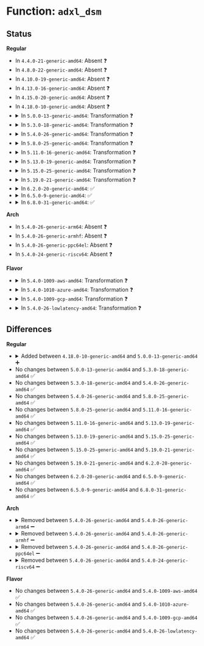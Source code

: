 # Function: <code>adxl_dsm</code>

## Status
<b>Regular</b>
<ul>
<li>
In <code>4.4.0-21-generic-amd64</code>: Absent ❓
</li>
<li>
In <code>4.8.0-22-generic-amd64</code>: Absent ❓
</li>
<li>
In <code>4.10.0-19-generic-amd64</code>: Absent ❓
</li>
<li>
In <code>4.13.0-16-generic-amd64</code>: Absent ❓
</li>
<li>
In <code>4.15.0-20-generic-amd64</code>: Absent ❓
</li>
<li>
In <code>4.18.0-10-generic-amd64</code>: Absent ❓
</li>
<li>
<details>
<summary>In <code>5.0.0-13-generic-amd64</code>: Transformation ❓</summary>

```c
union acpi_object * adxl_dsm(int cmd, union acpi_object * argv)
```

```json
{
  "name": "adxl_dsm",
  "collision_type": "Unique Static",
  "inline_type": "No",
  "funcs": [
    {
      "addr": 0,
      "name": "adxl_dsm",
      "external": false,
      "loc": "drivers/acpi/acpi_adxl.c:39",
      "file": "drivers/acpi/acpi_adxl.c",
      "inline": "seen, unknown",
      "caller_inline": [],
      "caller_func": [
        "drivers/acpi/acpi_adxl.c:adxl_init",
        "drivers/acpi/acpi_adxl.c:adxl_decode"
      ]
    }
  ],
  "symbols": [
    {
      "addr": 18446744071584739360,
      "name": "adxl_dsm",
      "section": ".text",
      "bind": "STB_LOCAL",
      "size": 146
    },
    {
      "addr": 18446744071584739746,
      "name": "adxl_dsm.cold.2",
      "section": ".text",
      "bind": "STB_LOCAL",
      "size": 69
    }
  ]
}
```
</details>
</li>
<li>
<details>
<summary>In <code>5.3.0-18-generic-amd64</code>: Transformation ❓</summary>

```c
union acpi_object * adxl_dsm(int cmd, union acpi_object * argv)
```

```json
{
  "name": "adxl_dsm",
  "collision_type": "Unique Static",
  "inline_type": "No",
  "funcs": [
    {
      "addr": 0,
      "name": "adxl_dsm",
      "external": false,
      "loc": "drivers/acpi/acpi_adxl.c:39",
      "file": "drivers/acpi/acpi_adxl.c",
      "inline": "seen, unknown",
      "caller_inline": [],
      "caller_func": [
        "drivers/acpi/acpi_adxl.c:adxl_init",
        "drivers/acpi/acpi_adxl.c:adxl_decode"
      ]
    }
  ],
  "symbols": [
    {
      "addr": 18446744071584941520,
      "name": "adxl_dsm",
      "section": ".text",
      "bind": "STB_LOCAL",
      "size": 150
    },
    {
      "addr": 18446744071584941899,
      "name": "adxl_dsm.cold",
      "section": ".text",
      "bind": "STB_LOCAL",
      "size": 70
    }
  ]
}
```
</details>
</li>
<li>
<details>
<summary>In <code>5.4.0-26-generic-amd64</code>: Transformation ❓</summary>

```c
union acpi_object * adxl_dsm(int cmd, union acpi_object * argv)
```

```json
{
  "name": "adxl_dsm",
  "collision_type": "Unique Static",
  "inline_type": "No",
  "funcs": [
    {
      "addr": 0,
      "name": "adxl_dsm",
      "external": false,
      "loc": "drivers/acpi/acpi_adxl.c:39",
      "file": "drivers/acpi/acpi_adxl.c",
      "inline": "seen, unknown",
      "caller_inline": [],
      "caller_func": [
        "drivers/acpi/acpi_adxl.c:adxl_init",
        "drivers/acpi/acpi_adxl.c:adxl_decode"
      ]
    }
  ],
  "symbols": [
    {
      "addr": 18446744071585077312,
      "name": "adxl_dsm",
      "section": ".text",
      "bind": "STB_LOCAL",
      "size": 150
    },
    {
      "addr": 18446744071585077691,
      "name": "adxl_dsm.cold",
      "section": ".text",
      "bind": "STB_LOCAL",
      "size": 70
    }
  ]
}
```
</details>
</li>
<li>
<details>
<summary>In <code>5.8.0-25-generic-amd64</code>: Transformation ❓</summary>

```c
union acpi_object * adxl_dsm(int cmd, union acpi_object * argv)
```

```json
{
  "name": "adxl_dsm",
  "collision_type": "Unique Static",
  "inline_type": "No",
  "funcs": [
    {
      "addr": 0,
      "name": "adxl_dsm",
      "external": false,
      "loc": "drivers/acpi/acpi_adxl.c:39",
      "file": "drivers/acpi/acpi_adxl.c",
      "inline": "seen, unknown",
      "caller_inline": [],
      "caller_func": [
        "drivers/acpi/acpi_adxl.c:adxl_init",
        "drivers/acpi/acpi_adxl.c:adxl_decode"
      ]
    }
  ],
  "symbols": [
    {
      "addr": 18446744071585781808,
      "name": "adxl_dsm",
      "section": ".text",
      "bind": "STB_LOCAL",
      "size": 150
    },
    {
      "addr": 18446744071585782203,
      "name": "adxl_dsm.cold",
      "section": ".text",
      "bind": "STB_LOCAL",
      "size": 70
    }
  ]
}
```
</details>
</li>
<li>
<details>
<summary>In <code>5.11.0-16-generic-amd64</code>: Transformation ❓</summary>

```c
union acpi_object * adxl_dsm(int cmd, union acpi_object * argv)
```

```json
{
  "name": "adxl_dsm",
  "collision_type": "Unique Static",
  "inline_type": "No",
  "funcs": [
    {
      "addr": 0,
      "name": "adxl_dsm",
      "external": false,
      "loc": "drivers/acpi/acpi_adxl.c:39",
      "file": "drivers/acpi/acpi_adxl.c",
      "inline": "seen, unknown",
      "caller_inline": [],
      "caller_func": [
        "drivers/acpi/acpi_adxl.c:adxl_init",
        "drivers/acpi/acpi_adxl.c:adxl_decode"
      ]
    }
  ],
  "symbols": [
    {
      "addr": 18446744071585902768,
      "name": "adxl_dsm",
      "section": ".text",
      "bind": "STB_LOCAL",
      "size": 150
    },
    {
      "addr": 18446744071591438209,
      "name": "adxl_dsm.cold",
      "section": ".text",
      "bind": "STB_LOCAL",
      "size": 70
    }
  ]
}
```
</details>
</li>
<li>
<details>
<summary>In <code>5.13.0-19-generic-amd64</code>: Transformation ❓</summary>

```c
union acpi_object * adxl_dsm(int cmd, union acpi_object * argv)
```

```json
{
  "name": "adxl_dsm",
  "collision_type": "Unique Static",
  "inline_type": "No",
  "funcs": [
    {
      "addr": 0,
      "name": "adxl_dsm",
      "external": false,
      "loc": "drivers/acpi/acpi_adxl.c:39",
      "file": "drivers/acpi/acpi_adxl.c",
      "inline": "seen, unknown",
      "caller_inline": [],
      "caller_func": [
        "drivers/acpi/acpi_adxl.c:adxl_init",
        "drivers/acpi/acpi_adxl.c:adxl_decode"
      ]
    }
  ],
  "symbols": [
    {
      "addr": 18446744071585780208,
      "name": "adxl_dsm",
      "section": ".text",
      "bind": "STB_LOCAL",
      "size": 149
    },
    {
      "addr": 18446744071591379328,
      "name": "adxl_dsm.cold",
      "section": ".text",
      "bind": "STB_LOCAL",
      "size": 70
    }
  ]
}
```
</details>
</li>
<li>
<details>
<summary>In <code>5.15.0-25-generic-amd64</code>: Transformation ❓</summary>

```c
union acpi_object * adxl_dsm(int cmd, union acpi_object * argv)
```

```json
{
  "name": "adxl_dsm",
  "collision_type": "Unique Static",
  "inline_type": "No",
  "funcs": [
    {
      "addr": 0,
      "name": "adxl_dsm",
      "external": false,
      "loc": "drivers/acpi/acpi_adxl.c:39",
      "file": "drivers/acpi/acpi_adxl.c",
      "inline": "seen, unknown",
      "caller_inline": [],
      "caller_func": [
        "drivers/acpi/acpi_adxl.c:adxl_init",
        "drivers/acpi/acpi_adxl.c:adxl_decode"
      ]
    }
  ],
  "symbols": [
    {
      "addr": 18446744071586265072,
      "name": "adxl_dsm",
      "section": ".text",
      "bind": "STB_LOCAL",
      "size": 149
    },
    {
      "addr": 18446744071592415300,
      "name": "adxl_dsm.cold",
      "section": ".text",
      "bind": "STB_LOCAL",
      "size": 70
    }
  ]
}
```
</details>
</li>
<li>
<details>
<summary>In <code>5.19.0-21-generic-amd64</code>: Transformation ❓</summary>

```c
union acpi_object * adxl_dsm(int cmd, union acpi_object * argv)
```

```json
{
  "name": "adxl_dsm",
  "collision_type": "Unique Static",
  "inline_type": "No",
  "funcs": [
    {
      "addr": 0,
      "name": "adxl_dsm",
      "external": false,
      "loc": "drivers/acpi/acpi_adxl.c:39",
      "file": "drivers/acpi/acpi_adxl.c",
      "inline": "seen, unknown",
      "caller_inline": [],
      "caller_func": [
        "drivers/acpi/acpi_adxl.c:adxl_init",
        "drivers/acpi/acpi_adxl.c:adxl_decode"
      ]
    }
  ],
  "symbols": [
    {
      "addr": 18446744071587508448,
      "name": "adxl_dsm",
      "section": ".text",
      "bind": "STB_LOCAL",
      "size": 162
    },
    {
      "addr": 18446744071594282848,
      "name": "adxl_dsm.cold",
      "section": ".text",
      "bind": "STB_LOCAL",
      "size": 69
    }
  ]
}
```
</details>
</li>
<li>
<details>
<summary>In <code>6.2.0-20-generic-amd64</code>: ✅</summary>

```c
union acpi_object * adxl_dsm(int cmd, union acpi_object * argv)
```

```json
{
  "name": "adxl_dsm",
  "collision_type": "Unique Static",
  "inline_type": "No",
  "funcs": [
    {
      "addr": 18446744071588783184,
      "name": "adxl_dsm",
      "external": false,
      "loc": "drivers/acpi/acpi_adxl.c:39",
      "file": "drivers/acpi/acpi_adxl.c",
      "inline": "seen, unknown",
      "caller_inline": [],
      "caller_func": [
        "drivers/acpi/acpi_adxl.c:adxl_init",
        "drivers/acpi/acpi_adxl.c:adxl_decode"
      ]
    }
  ],
  "symbols": [
    {
      "addr": 18446744071588783184,
      "name": "adxl_dsm",
      "section": ".text",
      "bind": "STB_LOCAL",
      "size": 235
    }
  ]
}
```
</details>
</li>
<li>
<details>
<summary>In <code>6.5.0-9-generic-amd64</code>: ✅</summary>

```c
union acpi_object * adxl_dsm(int cmd, union acpi_object * argv)
```

```json
{
  "name": "adxl_dsm",
  "collision_type": "Unique Static",
  "inline_type": "No",
  "funcs": [
    {
      "addr": 18446744071589072608,
      "name": "adxl_dsm",
      "external": false,
      "loc": "drivers/acpi/acpi_adxl.c:39",
      "file": "drivers/acpi/acpi_adxl.c",
      "inline": "seen, unknown",
      "caller_inline": [],
      "caller_func": [
        "drivers/acpi/acpi_adxl.c:adxl_init",
        "drivers/acpi/acpi_adxl.c:adxl_decode"
      ]
    }
  ],
  "symbols": [
    {
      "addr": 18446744071589072608,
      "name": "adxl_dsm",
      "section": ".text",
      "bind": "STB_LOCAL",
      "size": 235
    }
  ]
}
```
</details>
</li>
<li>
<details>
<summary>In <code>6.8.0-31-generic-amd64</code>: ✅</summary>

```c
union acpi_object * adxl_dsm(int cmd, union acpi_object * argv)
```

```json
{
  "name": "adxl_dsm",
  "collision_type": "Unique Static",
  "inline_type": "No",
  "funcs": [
    {
      "addr": 18446744071589378304,
      "name": "adxl_dsm",
      "external": false,
      "loc": "drivers/acpi/acpi_adxl.c:39",
      "file": "drivers/acpi/acpi_adxl.c",
      "inline": "seen, unknown",
      "caller_inline": [],
      "caller_func": [
        "drivers/acpi/acpi_adxl.c:adxl_init",
        "drivers/acpi/acpi_adxl.c:adxl_decode"
      ]
    }
  ],
  "symbols": [
    {
      "addr": 18446744071589378304,
      "name": "adxl_dsm",
      "section": ".text",
      "bind": "STB_LOCAL",
      "size": 235
    }
  ]
}
```
</details>
</li>
</ul>
<b>Arch</b>
<ul>
<li>
In <code>5.4.0-26-generic-arm64</code>: Absent ❓
</li>
<li>
In <code>5.4.0-26-generic-armhf</code>: Absent ❓
</li>
<li>
In <code>5.4.0-26-generic-ppc64el</code>: Absent ❓
</li>
<li>
In <code>5.4.0-24-generic-riscv64</code>: Absent ❓
</li>
</ul>
<b>Flavor</b>
<ul>
<li>
<details>
<summary>In <code>5.4.0-1009-aws-amd64</code>: Transformation ❓</summary>

```c
union acpi_object * adxl_dsm(int cmd, union acpi_object * argv)
```

```json
{
  "name": "adxl_dsm",
  "collision_type": "Unique Static",
  "inline_type": "No",
  "funcs": [
    {
      "addr": 0,
      "name": "adxl_dsm",
      "external": false,
      "loc": "drivers/acpi/acpi_adxl.c:39",
      "file": "drivers/acpi/acpi_adxl.c",
      "inline": "seen, unknown",
      "caller_inline": [],
      "caller_func": [
        "drivers/acpi/acpi_adxl.c:adxl_init",
        "drivers/acpi/acpi_adxl.c:adxl_decode"
      ]
    }
  ],
  "symbols": [
    {
      "addr": 18446744071585006800,
      "name": "adxl_dsm",
      "section": ".text",
      "bind": "STB_LOCAL",
      "size": 150
    },
    {
      "addr": 18446744071585007179,
      "name": "adxl_dsm.cold",
      "section": ".text",
      "bind": "STB_LOCAL",
      "size": 70
    }
  ]
}
```
</details>
</li>
<li>
<details>
<summary>In <code>5.4.0-1010-azure-amd64</code>: Transformation ❓</summary>

```c
union acpi_object * adxl_dsm(int cmd, union acpi_object * argv)
```

```json
{
  "name": "adxl_dsm",
  "collision_type": "Unique Static",
  "inline_type": "No",
  "funcs": [
    {
      "addr": 0,
      "name": "adxl_dsm",
      "external": false,
      "loc": "drivers/acpi/acpi_adxl.c:39",
      "file": "drivers/acpi/acpi_adxl.c",
      "inline": "seen, unknown",
      "caller_inline": [],
      "caller_func": [
        "drivers/acpi/acpi_adxl.c:adxl_init",
        "drivers/acpi/acpi_adxl.c:adxl_decode"
      ]
    }
  ],
  "symbols": [
    {
      "addr": 18446744071584922448,
      "name": "adxl_dsm",
      "section": ".text",
      "bind": "STB_LOCAL",
      "size": 150
    },
    {
      "addr": 18446744071584922827,
      "name": "adxl_dsm.cold",
      "section": ".text",
      "bind": "STB_LOCAL",
      "size": 70
    }
  ]
}
```
</details>
</li>
<li>
<details>
<summary>In <code>5.4.0-1009-gcp-amd64</code>: Transformation ❓</summary>

```c
union acpi_object * adxl_dsm(int cmd, union acpi_object * argv)
```

```json
{
  "name": "adxl_dsm",
  "collision_type": "Unique Static",
  "inline_type": "No",
  "funcs": [
    {
      "addr": 0,
      "name": "adxl_dsm",
      "external": false,
      "loc": "drivers/acpi/acpi_adxl.c:39",
      "file": "drivers/acpi/acpi_adxl.c",
      "inline": "seen, unknown",
      "caller_inline": [],
      "caller_func": [
        "drivers/acpi/acpi_adxl.c:adxl_init",
        "drivers/acpi/acpi_adxl.c:adxl_decode"
      ]
    }
  ],
  "symbols": [
    {
      "addr": 18446744071585028896,
      "name": "adxl_dsm",
      "section": ".text",
      "bind": "STB_LOCAL",
      "size": 150
    },
    {
      "addr": 18446744071585029275,
      "name": "adxl_dsm.cold",
      "section": ".text",
      "bind": "STB_LOCAL",
      "size": 70
    }
  ]
}
```
</details>
</li>
<li>
<details>
<summary>In <code>5.4.0-26-lowlatency-amd64</code>: Transformation ❓</summary>

```c
union acpi_object * adxl_dsm(int cmd, union acpi_object * argv)
```

```json
{
  "name": "adxl_dsm",
  "collision_type": "Unique Static",
  "inline_type": "No",
  "funcs": [
    {
      "addr": 0,
      "name": "adxl_dsm",
      "external": false,
      "loc": "drivers/acpi/acpi_adxl.c:39",
      "file": "drivers/acpi/acpi_adxl.c",
      "inline": "seen, unknown",
      "caller_inline": [],
      "caller_func": [
        "drivers/acpi/acpi_adxl.c:adxl_init",
        "drivers/acpi/acpi_adxl.c:adxl_decode"
      ]
    }
  ],
  "symbols": [
    {
      "addr": 18446744071585135056,
      "name": "adxl_dsm",
      "section": ".text",
      "bind": "STB_LOCAL",
      "size": 150
    },
    {
      "addr": 18446744071585135435,
      "name": "adxl_dsm.cold",
      "section": ".text",
      "bind": "STB_LOCAL",
      "size": 70
    }
  ]
}
```
</details>
</li>
</ul>

## Differences
<b>Regular</b>
<ul>
<li>
<details>
<summary>Added between <code>4.18.0-10-generic-amd64</code> and <code>5.0.0-13-generic-amd64</code> ➕</summary>

```c
union acpi_object * adxl_dsm(int cmd, union acpi_object * argv)
```
</details>
</li>
<li>
No changes between <code>5.0.0-13-generic-amd64</code> and <code>5.3.0-18-generic-amd64</code> ✅
</li>
<li>
No changes between <code>5.3.0-18-generic-amd64</code> and <code>5.4.0-26-generic-amd64</code> ✅
</li>
<li>
No changes between <code>5.4.0-26-generic-amd64</code> and <code>5.8.0-25-generic-amd64</code> ✅
</li>
<li>
No changes between <code>5.8.0-25-generic-amd64</code> and <code>5.11.0-16-generic-amd64</code> ✅
</li>
<li>
No changes between <code>5.11.0-16-generic-amd64</code> and <code>5.13.0-19-generic-amd64</code> ✅
</li>
<li>
No changes between <code>5.13.0-19-generic-amd64</code> and <code>5.15.0-25-generic-amd64</code> ✅
</li>
<li>
No changes between <code>5.15.0-25-generic-amd64</code> and <code>5.19.0-21-generic-amd64</code> ✅
</li>
<li>
No changes between <code>5.19.0-21-generic-amd64</code> and <code>6.2.0-20-generic-amd64</code> ✅
</li>
<li>
No changes between <code>6.2.0-20-generic-amd64</code> and <code>6.5.0-9-generic-amd64</code> ✅
</li>
<li>
No changes between <code>6.5.0-9-generic-amd64</code> and <code>6.8.0-31-generic-amd64</code> ✅
</li>
</ul>
<b>Arch</b>
<ul>
<li>
<details>
<summary>Removed between <code>5.4.0-26-generic-amd64</code> and <code>5.4.0-26-generic-arm64</code> ➖</summary>

```c
union acpi_object * adxl_dsm(int cmd, union acpi_object * argv)
```
</details>
</li>
<li>
<details>
<summary>Removed between <code>5.4.0-26-generic-amd64</code> and <code>5.4.0-26-generic-armhf</code> ➖</summary>

```c
union acpi_object * adxl_dsm(int cmd, union acpi_object * argv)
```
</details>
</li>
<li>
<details>
<summary>Removed between <code>5.4.0-26-generic-amd64</code> and <code>5.4.0-26-generic-ppc64el</code> ➖</summary>

```c
union acpi_object * adxl_dsm(int cmd, union acpi_object * argv)
```
</details>
</li>
<li>
<details>
<summary>Removed between <code>5.4.0-26-generic-amd64</code> and <code>5.4.0-24-generic-riscv64</code> ➖</summary>

```c
union acpi_object * adxl_dsm(int cmd, union acpi_object * argv)
```
</details>
</li>
</ul>
<b>Flavor</b>
<ul>
<li>
No changes between <code>5.4.0-26-generic-amd64</code> and <code>5.4.0-1009-aws-amd64</code> ✅
</li>
<li>
No changes between <code>5.4.0-26-generic-amd64</code> and <code>5.4.0-1010-azure-amd64</code> ✅
</li>
<li>
No changes between <code>5.4.0-26-generic-amd64</code> and <code>5.4.0-1009-gcp-amd64</code> ✅
</li>
<li>
No changes between <code>5.4.0-26-generic-amd64</code> and <code>5.4.0-26-lowlatency-amd64</code> ✅
</li>
</ul>
